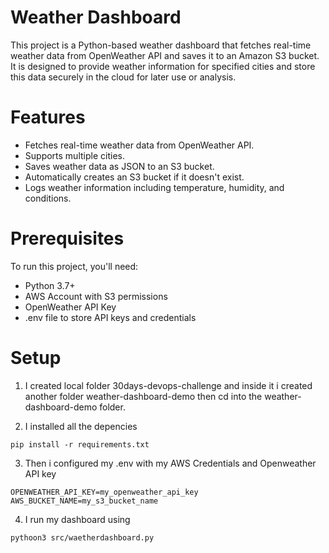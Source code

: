# Weather Dashboard
This project is a Python-based weather dashboard that fetches real-time weather data from OpenWeather API and saves it to an Amazon S3 bucket. It is designed to provide weather information for specified cities and store this data securely in the cloud for later use or analysis.

# Features
* Fetches real-time weather data from OpenWeather API.
* Supports multiple cities.
* Saves weather data as JSON to an S3 bucket.
* Automatically creates an S3 bucket if it doesn't exist.
* Logs weather information including temperature, humidity, and conditions.

# Prerequisites
To run this project, you'll need:

* Python 3.7+
* AWS Account with S3 permissions
* OpenWeather API Key
* .env file to store API keys and credentials

# Setup
1. I created local folder 30days-devops-challenge and inside it i created another folder weather-dashboard-demo then cd into the weather-dashboard-demo folder.

2. I installed all the depencies 
```
pip install -r requirements.txt
```

3. Then i configured my .env with my AWS Credentials and Openweather API key
```
OPENWEATHER_API_KEY=my_openweather_api_key
AWS_BUCKET_NAME=my_s3_bucket_name
```

4. I run my dashboard using

```
pythoon3 src/waetherdashboard.py

```

